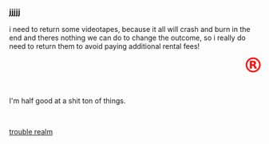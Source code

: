 ### jjjjj

<!--
**jjjjj/jjjjj** is a ✨ _special_ ✨ repository because its `README.md` (this file) appears on your GitHub profile.


--!>

i need to return some videotapes, because it all will crash and burn in the end and theres nothing we can do to change the outcome, so i really do need to return them to avoid paying additional rental fees!
<br />
<p align="right"><a href="https://open.spotify.com/user/fy" target="_blank"><img src="https://raw.githubusercontent.com/jjjjj/jjjjj/main/R.png" onclick="alert('Hello world!')" alt="R" width=30 height=30"></a></p>
<!-- <p>&nbsp;</p> --!>
<br />
    <p align="left" >I'm half good at a shit ton of things.</p>
    <br />
    <p align="left" ><a href="https://a-lsd.com" target="_blank">trouble realm</a></p>
